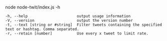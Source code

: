 
node node-twit/index.js -h

    -h, --help                      output usage information
    -V, --version                   output the version number
    -t, --text [string or #string]  Filter tweets containing the specified text or hashtag. Comma separated.
    -r, --retain [number]           Use every x tweet to limit rate.

